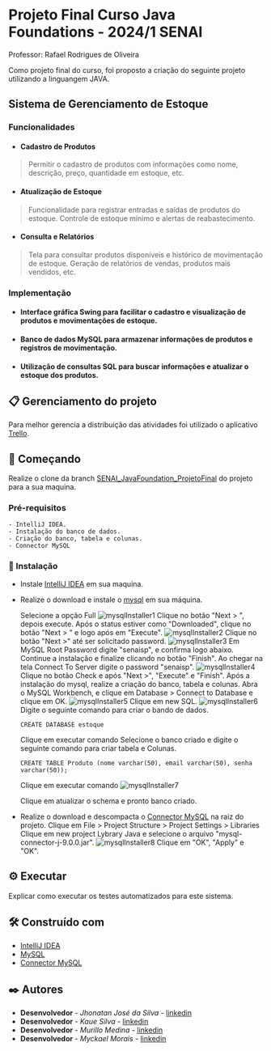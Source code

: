 # Projeto Final Curso Java Foundations - 2024/1 SENAI
Professor: Rafael Rodrigues de Oliveira

Como projeto final do curso, foi proposto a criação do seguinte projeto utilizando a linguangem JAVA.

## Sistema de Gerenciamento de Estoque
### Funcionalidades
* #### Cadastro de Produtos
>Permitir o cadastro de produtos com informações como nome, descrição, preço, quantidade em estoque, etc.

* #### Atualização de Estoque
>Funcionalidade para registrar entradas e saídas de produtos do estoque. Controle de estoque mínimo e alertas de reabastecimento.
* #### Consulta e Relatórios
>Tela para consultar produtos disponíveis e histórico de movimentação de
estoque. Geração de relatórios de vendas, produtos mais vendidos, etc.

### Implementação
* #### Interface gráfica Swing para facilitar o cadastro e visualização de produtos e movimentações de estoque.
* #### Banco de dados MySQL para armazenar informações de produtos e registros de movimentação.
* #### Utilização de consultas SQL para buscar informações e atualizar o estoque dos produtos.

## 📋 Gerenciamento do projeto 
Para melhor gerencia a distribuição das atividades foi utilizado o aplicativo [Trello](https://trello.com/b/tfWy59rh/gestao-de-projetos).

## 🚀 Começando
Realize o clone da branch [SENAI_JavaFoundation_ProjetoFinal](https://github.com/jjcomputacao/jjcomputacao/tree/SENAI_JavaFoundation_ProjetoFinal) do projeto para a sua maquina.

### Pré-requisitos
```
- IntelliJ IDEA.
- Instalação do banco de dados.
- Criação do banco, tabela e colunas.
- Connector MySQL
```

### 🔧 Instalação
- Instale [IntelliJ IDEA](https://www.jetbrains.com/idea/download/?section=windows) em sua maquina.
- Realize o download e instale o [mysql](https://downloads.mysql.com/archives/get/p/25/file/mysql-installer-community-8.0.37.0.msi) em sua máquina.

    Selecione a opção Full ![mysqlInstaller1](imagens/mysqlInstaller1.png)
    Clique no botão "Next > ", depois execute.
    Após o status estiver como "Downloaded", clique no botão "Next > " e logo após em "Execute".
    ![mysqlInstaller2](imagens/mysqlInstaller2.png)
    Clique no botão "Next >" até ser solicitado password.
    ![mysqlInstaller3](imagens/mysqlInstaller3.png)
    Em MySQL Root Password digite "senaisp", e confirma logo abaixo.
    Continue a instalação e finalize clicando no botão "Finish".
    Ao chegar na tela Connect To Server digite o password "senaisp".
    ![mysqlInstaller4](imagens/mysqlInstaller4.png)
    Clique no botão Check e após "Next >", "Execute" e "Finish".
    Após a instalação do mysql, realize a criação do banco, tabela e colunas.
    Abra o MySQL Workbench, e clique em Database > Connect to Database e clique em OK.
    ![mysqlInstaller5](imagens/mysqlInstaller5.png)
    Clique em new SQL.
    ![mysqlInstaller6](imagens/mysqlInstaller6.png)
    Digite o seguinte comando para criar o bando de dados.
    ```
    CREATE DATABASE estoque
    ```
    Clique em executar comando
    Selecione o banco criado e digite o seguinte comando para criar tabela e Colunas.
    ```
    CREATE TABLE Produto (nome varchar(50), email varchar(50), senha varchar(50));
    ```
    Clique em executar comando
    ![mysqlInstaller7](imagens/mysqlInstaller7.png)

    Clique em atualizar o schema e pronto banco criado.
- Realize o download e descompacta o [Connector MySQL](https://dev.mysql.com/downloads/connector/j/) na raiz do projeto.
    Clique em File > Project Structure > Project Settings > Libraries
    Clique em new project Lybrary Java e selecione o arquivo "mysql-connector-j-9.0.0.jar".
    ![mysqlInstaller8](imagens/mysqlInstaller8.png)
    Clique em "OK", "Apply" e "OK".

## ⚙️ Executar

Explicar como executar os testes automatizados para este sistema.

## 🛠️ Construído com

* [IntelliJ IDEA](https://www.jetbrains.com/idea/download/?section=windows)
* [MySQL](https://downloads.mysql.com/archives/get/p/25/file/mysql-installer-community-8.0.37.0.msi)
* [Connector MySQL](https://dev.mysql.com/downloads/connector/j/)

## ✒️ Autores

* **Desenvolvedor** - *Jhonatan José da Silva* - [linkedin](https://www.linkedin.com/in/jjcomputacao/)
* **Desenvolvedor** - *Kaue Silva* - [linkedin]()
* **Desenvolvedor** - *Murillo Medina* - [linkedin]()
* **Desenvolvedor** - *Myckael Morais* - [linkedin]()
